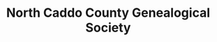 ---
layout: repo
title: "North Caddo County Genealogical Society"
id: 24645
permalink: repos/24645/
---
